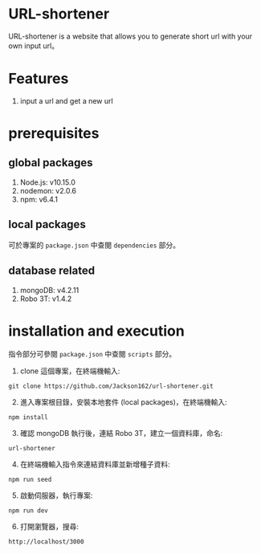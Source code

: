 URL-shortener
===
URL-shortener is a website that allows you to generate short url with your own input url。<br> 

Features
============
1. input a url and get a new url


prerequisites
================

## global packages

1. Node.js: v10.15.0 
2. nodemon: v2.0.6
3. npm: v6.4.1

## local packages

可於專案的 `package.json` 中查閱 `dependencies` 部分。<br> 

## database related

1. mongoDB: v4.2.11
2. Robo 3T: v1.4.2

installation and execution
=======

指令部分可參閱 `package.json` 中查閱 `scripts` 部分。<br> 

1. clone 這個專案，在終端機輸入:
```
git clone https://github.com/Jackson162/url-shortener.git
```
2.  進入專案根目錄，安裝本地套件 (local packages)，在終端機輸入: 
```
npm install
```
3. 確認 mongoDB 執行後，連結 Robo 3T，建立一個資料庫，命名:
```
url-shortener
```
4. 在終端機輸入指令來連結資料庫並新增種子資料:
```
npm run seed
```
5. 啟動伺服器，執行專案:
```
npm run dev
```
6. 打開瀏覽器，搜尋:
```
http://localhost/3000
```
